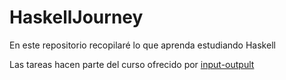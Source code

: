 # HaskellJourney
En este repositorio recopilaré lo que aprenda estudiando Haskell

Las tareas hacen parte del curso ofrecido por [input-outpult](https://github.com/input-output-hk/haskell-course/tree/main)
